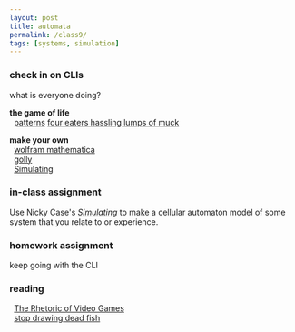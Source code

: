 ```yaml
---  
layout: post  
title: automata 
permalink: /class9/  
tags: [systems, simulation]
---  
```


### check in on CLIs
what is everyone doing?

**the game of life**  
  [patterns](https://www.conwaylife.com/wiki/Main_Page) [four eaters hassling lumps of muck](https://www.conwaylife.com/wiki/Four_eaters_hassling_lumps_of_muck)  


**make your own**  
  [wolfram mathematica](https://reference.wolfram.com/language/ref/CellularAutomaton.html)  
  [golly](http://golly.sourceforge.net)  
  [Simulating](https://ncase.me/sim/)

### in-class assignment
Use Nicky Case's [*Simulating*](https://ncase.me/sim/) to make a cellular automaton model of some system that you relate to or experience. 

### homework assignment
keep going with the CLI

### reading
  [The Rhetoric of Video Games](http://www.cogsci.rpi.edu/public_html/ruiz/EGDFall2013/readings/RhetoricVideoGames_Bogost.pdf)  
  [stop drawing dead fish](https://www.youtube.com/watch?v=ZfytHvgHybA)  
